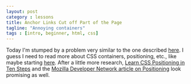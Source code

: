 ```yaml
---
layout: post
category : lessons
title: Anchor Links Cut off Part of the Page
tagline: "Annoying containers"
tags : [intro, beginner, html, css]
---
```


Today I'm stumped by a problem very similar to the one described [here](http://stackoverflow.com/questions/8016673/anchor-link-cutting-off-the-page-based-on-height-of-absolute-positioned-element). I guess I need to read more about CSS containers, positioning, etc., like maybe starting [here](http://alistapart.com/article/css-positioning-101). After a little more research, [Learn CSS Positioning in Ten Steps](http://www.barelyfitz.com/screencast/html-training/css/positioning/) and the [Mozilla Developer Network article on Positioning](https://developer.mozilla.org/en-US/docs/Web/CSS/position) look promising as well.

